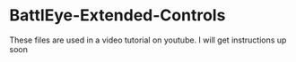 # BattlEye-Extended-Controls

These files are used in a video tutorial on youtube. I will get instructions up soon
